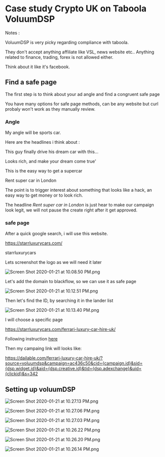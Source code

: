 # Case study Crypto UK on Taboola VoluumDSP

Notes :

VoluumDSP is very picky regarding compliance with taboola.

They don't accept anything affiliate like VSL, news website etc.. Anything related to finance, trading, forex is not allowed either.

Think about it like it's facebook.

## Find a safe page

The first step is to think about your ad angle and find a congruent safe page 

You have many options for safe page methods, can be any website but curl probaly won't work as they manually review.

### Angle

My angle will be sports car.

Here are the headlines i think about : 

This guy finally drive his dream car with this...

Looks rich, and make your dream come true'

This is the easy way to get a supercar

Rent super car in London

The point is to trigger interest about something that looks like a hack, an easy way to get money or to look rich.

The headline *Rent super car in London* is just hear to make our campaign look legit, we will not pause the create right after it get approved.

### safe page

After a quick google search, i will use this website.

https://starrluxurycars.com/

starrluxurycars

Lets screenshot the logo as we will need it later

![Screen Shot 2020-01-21 at 10.08.50 PM.png](https://raw.githubusercontent.com/blackhatflow/storage/master/2020/01/21-22-08-54-Screen%20Shot%202020-01-21%20at%2010.08.50%20PM.png)

Let's add the domain to blackflow, so we can use it as safe page

![Screen Shot 2020-01-21 at 10.12.51 PM.png](https://raw.githubusercontent.com/blackhatflow/storage/master/2020/01/21-22-13-10-Screen%20Shot%202020-01-21%20at%2010.12.51%20PM.png)

Then let's find the ID, by searching it in the lander list

![Screen Shot 2020-01-21 at 10.13.40 PM.png](https://raw.githubusercontent.com/blackhatflow/storage/master/2020/01/21-22-13-56-Screen%20Shot%202020-01-21%20at%2010.13.40%20PM.png)

I will choose a specific page

https://starrluxurycars.com/ferrari-luxury-car-hire-uk/

Following instruction [here](https://blog.flow.black/cloaking)

Then my campaing link will looks like: 

https://dailable.com/ferrari-luxury-car-hire-uk/?source=voluumdsp&campaign=ac436c50&cid={campaign.id}&sid={dsp.widget.id}&aid={dsp.creative.id}&tid={dsp.adexchange}&uid={clickid}&s=342

## Setting up voluumDSP

![Screen Shot 2020-01-21 at 10.27.13 PM.png](https://raw.githubusercontent.com/blackhatflow/storage/master/2020/01/21-22-27-24-Screen%20Shot%202020-01-21%20at%2010.27.13%20PM.png)

![Screen Shot 2020-01-21 at 10.27.06 PM.png](https://raw.githubusercontent.com/blackhatflow/storage/master/2020/01/21-22-27-25-Screen%20Shot%202020-01-21%20at%2010.27.06%20PM.png)

![Screen Shot 2020-01-21 at 10.27.03 PM.png](https://raw.githubusercontent.com/blackhatflow/storage/master/2020/01/21-22-27-29-Screen%20Shot%202020-01-21%20at%2010.27.03%20PM.png)

![Screen Shot 2020-01-21 at 10.26.22 PM.png](https://raw.githubusercontent.com/blackhatflow/storage/master/2020/01/21-22-26-28-Screen%20Shot%202020-01-21%20at%2010.26.22%20PM.png)

![Screen Shot 2020-01-21 at 10.26.20 PM.png](https://raw.githubusercontent.com/blackhatflow/storage/master/2020/01/21-22-26-40-Screen%20Shot%202020-01-21%20at%2010.26.20%20PM.png)

![Screen Shot 2020-01-21 at 10.26.14 PM.png](https://raw.githubusercontent.com/blackhatflow/storage/master/2020/01/21-22-26-45-Screen%20Shot%202020-01-21%20at%2010.26.14%20PM.png)
